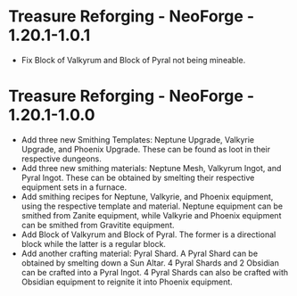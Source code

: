 # Treasure Reforging - NeoForge - 1.20.1-1.0.1

- Fix Block of Valkyrum and Block of Pyral not being mineable.

# Treasure Reforging - NeoForge - 1.20.1-1.0.0

- Add three new Smithing Templates: Neptune Upgrade, Valkyrie Upgrade, and Phoenix Upgrade. These can be found as loot in their respective dungeons.
- Add three new smithing materials: Neptune Mesh, Valkyrum Ingot, and Pyral Ingot. These can be obtained by smelting their respective equipment sets in a furnace.
- Add smithing recipes for Neptune, Valkyrie, and Phoenix equipment, using the respective template and material. Neptune equipment can be smithed from Zanite equipment, while Valkyrie and Phoenix equipment can be smithed from Gravitite equipment.
- Add Block of Valkyrum and Block of Pyral. The former is a directional block while the latter is a regular block.
- Add another crafting material: Pyral Shard. A Pyral Shard can be obtained by smelting down a Sun Altar. 4 Pyral Shards and 2 Obsidian can be crafted into a Pyral Ingot. 4 Pyral Shards can also be crafted with Obsidian equipment to reignite it into Phoenix equipment.
